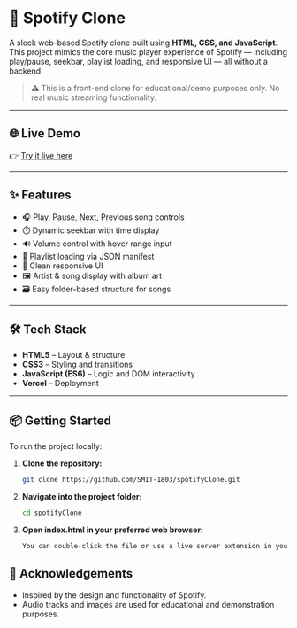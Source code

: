 # 🎵 Spotify Clone

A sleek web-based Spotify clone built using **HTML, CSS, and JavaScript**. This project mimics the core music player experience of Spotify — including play/pause, seekbar, playlist loading, and responsive UI — all without a backend.

> ⚠️ This is a front-end clone for educational/demo purposes only. No real music streaming functionality.

---

## 🌐 Live Demo

👉 [Try it live here](https://spotify-clone-xi-hazel.vercel.app/)

---

## ✨ Features

- 🎧 Play, Pause, Next, Previous song controls
- ⏱️ Dynamic seekbar with time display
- 🔊 Volume control with hover range input
- 🎵 Playlist loading via JSON manifest
- 🎨 Clean responsive UI
- 🖼️ Artist & song display with album art
- 🗃️ Easy folder-based structure for songs

---

## 🛠️ Tech Stack

- **HTML5** – Layout & structure
- **CSS3** – Styling and transitions
- **JavaScript (ES6)** – Logic and DOM interactivity
- **Vercel** – Deployment
---

## 📦 Getting Started

To run the project locally:

1. **Clone the repository:**

   ```bash
   git clone https://github.com/SMIT-1803/spotifyClone.git
   ```

2. **Navigate into the project folder:**
    ```bash
    cd spotifyClone
    ```

3. **Open index.html in your preferred web browser:**
    ```bash
    You can double-click the file or use a live server extension in your code editor.
    ```
## 🙌 Acknowledgements
- Inspired by the design and functionality of Spotify.
- Audio tracks and images are used for educational and demonstration purposes.
